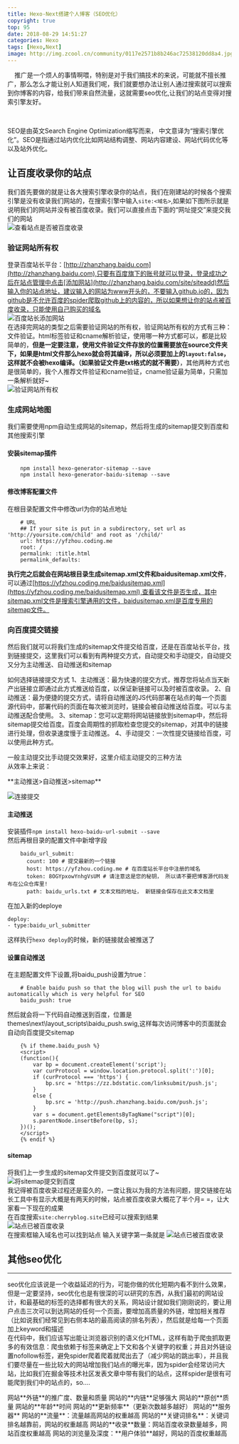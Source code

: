 ```yaml
---
title: Hexo-Next搭建个人博客（SEO优化）
copyright: true
top: 95
date: 2018-08-29 14:51:27
categories: Hexo
tags: [Hexo,Next]
image: http://img.zcool.cn/community/0117e2571b8b246ac72538120dd8a4.jpg@1280w_1l_2o_100sh.jpg
---
```



&nbsp;&nbsp;&nbsp;&nbsp;推广是一个烦人的事情啊喂，特别是对于我们搞技术的来说，可能就不擅长推广，那么怎么才能让别人知道我们呢，我们就要想办法让别人通过搜索就可以搜索到你博客的内容，给我们带来自然流量，这就需要seo优化,让我们的站点变得对搜索引擎友好。

<!--more-->

<br/>

<div class="note default"><p>SEO是由英文Search Engine Optimization缩写而来， 中文意译为“搜索引擎优化”。SEO是指通过站内优化比如网站结构调整、网站内容建设、网站代码优化等以及站外优化。</p></div>


## 让百度收录你的站点

我们首先要做的就是让各大搜索引擎收录你的站点，我们在刚建站的时候各个搜索引擎是没有收录我们网站的，在搜索引擎中输入`site:<域名>`,如果如下图所示就是说明我们的网站并没有被百度收录。我们可以直接点击下面的“网址提交”来提交我们的网站  
![查看站点是否被百度收录](https://yfzhou.oss-cn-beijing.aliyuncs.com/blog/img/TIM%E6%88%AA%E5%9B%BE20180829151511.png)

### 验证网站所有权

登录百度站长平台：[http://zhanzhang.baidu.com](http://zhanzhang.baidu.com),只要有百度旗下的账号就可以登录，登录成功之后在站点管理中点击[添加网站](http://zhanzhang.baidu.com/site/siteadd)然后输入你的站点地址，建议输入的网站为www开头的，不要输入github.io的，因为github是不允许百度的spider爬取github上的内容的，所以如果想让你的站点被百度收录，只能使用自己购买的域名  
![百度站长添加网站](https://yfzhou.oss-cn-beijing.aliyuncs.com/blog/img/TIM%E6%88%AA%E5%9B%BE20180829151735.png)  
在选择完网站的类型之后需要验证网站的所有权，验证网站所有权的方式有三种：文件验证。html标签验证和cname解析验证，使用哪一种方式都可以，都是比较简单的，**但是一定要注意，使用文件验证文件存放的位置需要放在source文件夹下，如果是html文件那么hexo就会将其编译，所以必须要加上的`layout:false`，这样就不会被hexo编译。（如果验证文件是txt格式的就不需要）**，其他两种方式也是很简单的，我个人推荐文件验证和cname验证，cname验证最为简单，只需加一条解析就好~  
![验证网站所有权](https://yfzhou.oss-cn-beijing.aliyuncs.com/blog/img/TIM%E6%88%AA%E5%9B%BE20180829151710.png)

### 生成网站地图

我们需要使用npm自动生成网站的sitemap，然后将生成的sitemap提交到百度和其他搜索引擎

#### 安装sitemap插件
```
    npm install hexo-generator-sitemap --save     
    npm install hexo-generator-baidu-sitemap --save
```
#### 修改博客配置文件

在根目录配置文件中修改url为你的站点地址
```
    # URL
    ## If your site is put in a subdirectory, set url as 'http://yoursite.com/child' and root as '/child/'
    url: https://yfzhou.coding.me
    root: /
    permalink: :title.html
    permalink_defaults:
```
**执行完之后就会在网站根目录生成sitemap.xml文件和baidusitemap.xml文件**，可以通过[https://yfzhou.coding.me/baidusitemap.xml](https://yfzhou.coding.me/baidusitemap.xml),查看该文件是否生成，其中sitemap.xml文件是搜索引擎通用的文件，baidusitemap.xml是百度专用的sitemap文件。

### 向百度提交链接

然后我们就可以将我们生成的sitemap文件提交给百度，还是在百度站长平台，找到链接提交，这里我们可以看到有两种提交方式，自动提交和手动提交，自动提交又分为主动推送、自动推送和sitemap

<div class="note info"><p>如何选择链接提交方式  
1、主动推送：最为快速的提交方式，推荐您将站点当天新产出链接立即通过此方式推送给百度，以保证新链接可以及时被百度收录。  
2、自动推送：最为便捷的提交方式，请将自动推送的JS代码部署在站点的每一个页面源代码中，部署代码的页面在每次被浏览时，链接会被自动推送给百度。可以与主动推送配合使用。  
3、sitemap：您可以定期将网站链接放到sitemap中，然后将sitemap提交给百度。百度会周期性的抓取检查您提交的sitemap，对其中的链接进行处理，但收录速度慢于主动推送。  
4、手动提交：一次性提交链接给百度，可以使用此种方式。</p></div>

一般主动提交比手动提交效果好，这里介绍主动提交的三种方法  
从效率上来说：

<div class="note default"><p>**主动推送>自动推送>sitemap**</p></div>

![连接提交](https://yfzhou.oss-cn-beijing.aliyuncs.com/blog/img/TIM%E6%88%AA%E5%9B%BE20180829152039.png)

#### 主动推送

安装插件`npm install hexo-baidu-url-submit --save`  
然后再根目录的配置文件中新增字段
```
    baidu_url_submit:
      count: 100 # 提交最新的一个链接
      host: https://yfzhou.coding.me # 在百度站长平台中注册的域名
      token: 8OGYpxowYnhgVsUM # 请注意这是您的秘钥， 所以请不要把博客源代码发布在公众仓库里!
      path: baidu_urls.txt # 文本文档的地址， 新链接会保存在此文本文档里
```
在加入新的deploye
```
deploy:
- type:baidu_url_submitter
```
这样执行`hexo deploy`的时候，新的链接就会被推送了

#### 设置自动推送

在主题配置文件下设置,将baidu_push设置为true：
```
    # Enable baidu push so that the blog will push the url to baidu automatically which is very helpful for SEO
    baidu_push: true
```
然后就会将一下代码自动推送到百度，位置是themes\\next\\layout\_scripts\\baidu\_push.swig,这样每次访问博客中的页面就会自动向百度提交sitemap
```
    {% if theme.baidu_push %}
    <script>
    (function(){
        var bp = document.createElement('script');
        var curProtocol = window.location.protocol.split(':')[0];
        if (curProtocol === 'https') {
            bp.src = 'https://zz.bdstatic.com/linksubmit/push.js';        
        }
        else {
            bp.src = 'http://push.zhanzhang.baidu.com/push.js';
        }
        var s = document.getElementsByTagName("script")[0];
        s.parentNode.insertBefore(bp, s);
    })();
    </script>
    {% endif %}
```
#### sitemap

将我们上一步生成的sitemap文件提交到百度就可以了~  
![将sitemap提交到百度](https://yfzhou.oss-cn-beijing.aliyuncs.com/blog/img/TIM%E6%88%AA%E5%9B%BE20180829152228.png)  
我记得被百度收录过程还是蛮久的，一度让我以为我的方法有问题，提交链接在站长工具中有显示大概是有两天的时候，站点被百度收录大概花了半个月= =，让大家看一下现在的成果  
在百度搜索`site:cherryblog.site`已经可以搜索到结果  
![站点已被百度收录](https://yfzhou.oss-cn-beijing.aliyuncs.com/blog/img/TIM%E6%88%AA%E5%9B%BE20180829152319.png)  
在搜索框输入域名也可以找到站点 
输入关键字第一条就是
![站点已被百度收录](https://yfzhou.oss-cn-beijing.aliyuncs.com/blog/img/TIM%E6%88%AA%E5%9B%BE20180829152439.png)

## 其他seo优化
-------

seo优化应该说是一个收益延迟的行为，可能你做的优化短期内看不到什么效果，但是一定要坚持，seo优化也是有很深的可以研究的东西，从我们最初的网站设计，和最基础的标签的选择都有很大的关系，网站设计就如我们刚刚说的，要让用户点击三次可以到达网站的任何一个页面，要增加高质量的外链，增加相关推荐（比如说我们经常见到右侧本站的最高阅读的排名列表），然后就是给每一个页面加上keyword和描述  
在代码中，我们应该写出能让浏览器识别的语义化HTML，这样有助于爬虫抓取更多的有效信息：爬虫依赖于标签来确定上下文和各个关键字的权重；并且对外链设置nofollow标签，避免spider爬着爬着就爬出去了（减少网站的跳出率），并且我们要尽量在一些比较大的网站增加我们站点的曝光率，因为spider会经常访问大站，比如我们在掘金等技术社区发表文章中带有我们的站点，这样spider是很有可能爬到我们中的站点的，so….  

<div class="note primary no-icon">网站**外链**的推广度、数量和质量  
网站的**内链**足够强大  
网站的**原创**质量  
网站的**年龄**时间  
网站的**更新频率**（更新次数越多越好）  
网站的**服务器**  
网站的**流量**：流量越高网站的权重越高  
网站的**关键词排名**：关键词排名越靠前，网站的权重越高  
网站的**收录**数量：网站百度收录数量越多，网站百度权重越高  
网站的浏览量及深度：**用户体验**越好，网站的百度权重越高</div>